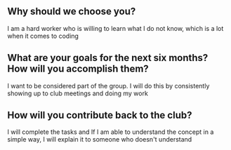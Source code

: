 ## Why should we choose you?
I am a hard worker who is willing to learn what I do not know, which is a lot when it comes to coding

## What are your goals for the next six months? How will you accomplish them?
I want to be considered part of the group. I will do this by consistently showing up to club meetings and doing my work

## How will you contribute back to the club?
I will complete the tasks and If I am able to understand the concept in a simple way, I will explain it to someone who doesn't understand

